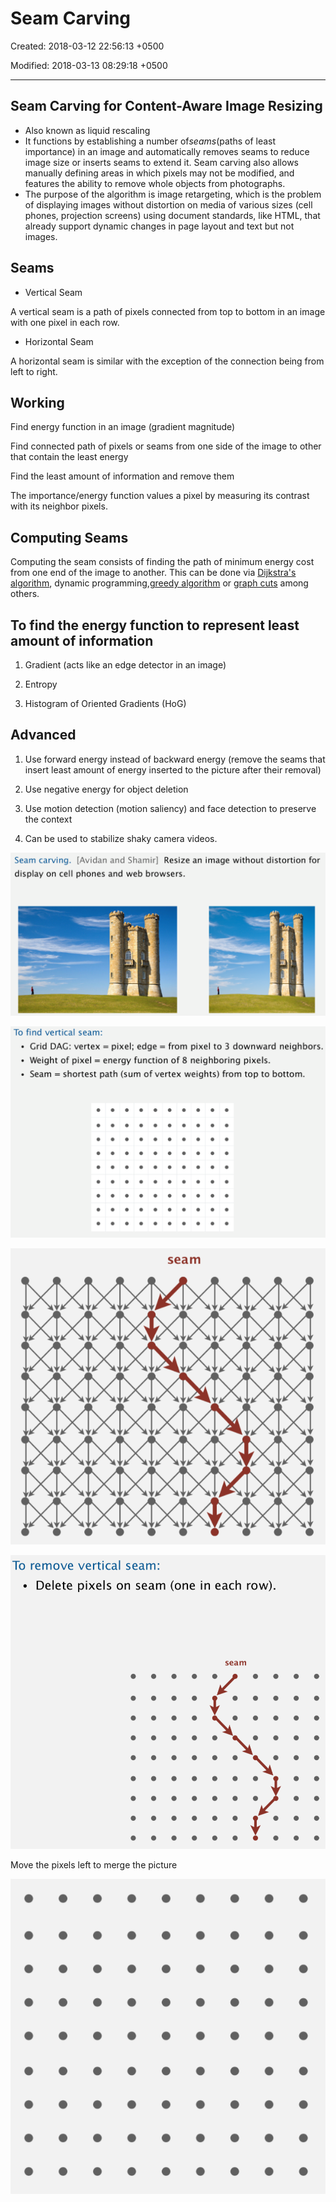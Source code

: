 # Seam Carving

Created: 2018-03-12 22:56:13 +0500

Modified: 2018-03-13 08:29:18 +0500

---

## Seam Carving for Content-Aware Image Resizing

- Also known as liquid rescaling
- It functions by establishing a number of*seams*(paths of least importance) in an image and automatically removes seams to reduce image size or inserts seams to extend it. Seam carving also allows manually defining areas in which pixels may not be modified, and features the ability to remove whole objects from photographs.
- The purpose of the algorithm is image retargeting, which is the problem of displaying images without distortion on media of various sizes (cell phones, projection screens) using document standards, like HTML, that already support dynamic changes in page layout and text but not images.

## Seams

- Vertical Seam

A vertical seam is a path of pixels connected from top to bottom in an image with one pixel in each row.

- Horizontal Seam

A horizontal seam is similar with the exception of the connection being from left to right.

## Working

Find energy function in an image (gradient magnitude)

Find connected path of pixels or seams from one side of the image to other that contain the least energy

Find the least amount of information and remove them

The importance/energy function values a pixel by measuring its contrast with its neighbor pixels.

## Computing Seams

Computing the seam consists of finding the path of minimum energy cost from one end of the image to another. This can be done via [Dijkstra's algorithm](https://en.wikipedia.org/wiki/Dijkstra%27s_algorithm), dynamic programming,[greedy algorithm](https://en.wikipedia.org/wiki/Greedy_algorithm) or [graph cuts](https://en.wikipedia.org/wiki/Cut_(graph_theory)) among others.

## To find the energy function to represent least amount of information

1. Gradient (acts like an edge detector in an image)

2. Entropy

3. Histogram of Oriented Gradients (HoG)

## Advanced

1. Use forward energy instead of backward energy (remove the seams that insert least amount of energy inserted to the picture after their removal)

2. Use negative energy for object deletion

3. Use motion detection (motion saliency) and face detection to preserve the context

4. Can be used to stabilize shaky camera videos.

![image](media/Seam-Carving-image1.png)

![image](media/Seam-Carving-image2.png)

![seam ](media/Seam-Carving-image3.png)

![image](media/Seam-Carving-image4.png)

Move the pixels left to merge the picture

![image](media/Seam-Carving-image5.png)
